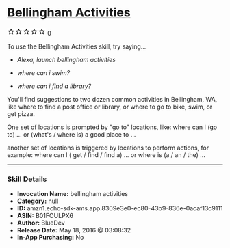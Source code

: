 # [Bellingham Activities](http://alexa.amazon.com/#skills/amzn1.echo-sdk-ams.app.8309e3e0-ec80-43b9-836e-0acaf13c9111)
![0 stars](../../images/ic_star_border_black_18dp_1x.png)![0 stars](../../images/ic_star_border_black_18dp_1x.png)![0 stars](../../images/ic_star_border_black_18dp_1x.png)![0 stars](../../images/ic_star_border_black_18dp_1x.png)![0 stars](../../images/ic_star_border_black_18dp_1x.png) 0

To use the Bellingham Activities skill, try saying...

* *Alexa, launch bellingham activities*

* *where can i swim?*

* *where can i find a library?*

You'll find suggestions to two dozen common activities in Bellingham, WA, like where to find a post office or library, or where to go to bike, swim, or get pizza.

One set of locations is prompted by "go to" locations, like:
where can I (go to) ...
or
(what's / where is) a good place to ...

another set of locations is triggered by locations to perform actions, for example:
where can I ( get / find / find a) ...
or
where is (a / an / the) ...

***

### Skill Details

* **Invocation Name:** bellingham activities
* **Category:** null
* **ID:** amzn1.echo-sdk-ams.app.8309e3e0-ec80-43b9-836e-0acaf13c9111
* **ASIN:** B01FOULPX6
* **Author:** BlueDev
* **Release Date:** May 18, 2016 @ 03:08:32
* **In-App Purchasing:** No
